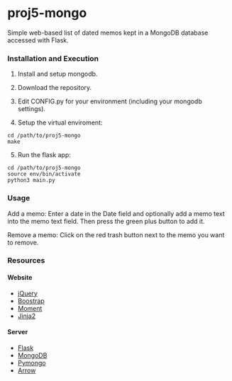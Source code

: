 # proj5-mongo
Simple web-based list of dated memos kept in a MongoDB database accessed with Flask.


### Installation and Execution

1) Install and setup mongodb.

2) Download the repository.

3) Edit CONFIG.py for your environment (including your mongodb settings).

4) Setup the virtual enviroment:
```shell
cd /path/to/proj5-mongo
make
```

5) Run the flask app:
```shell
cd /path/to/proj5-mongo
source env/bin/activate
python3 main.py
```

### Usage

Add a memo: Enter a date in the Date field and optionally add a memo text into the memo text field. Then press the green plus button to add it.

Remove a memo: Click on the red trash button next to the memo you want to remove.


### Resources

#### Website

- [jQuery](https://jquery.com/)
- [Boostrap](http://getbootstrap.com/)
- [Moment](http://momentjs.com/)
- [Jinja2](http://jinja.pocoo.org/)

#### Server

- [Flask](http://flask.pocoo.org/)
- [MongoDB](https://www.mongodb.org/)
- [Pymongo](https://api.mongodb.org/python/current/)
- [Arrow](http://crsmithdev.com/arrow/)
